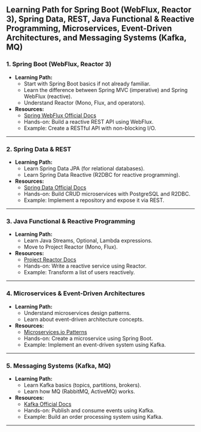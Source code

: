 ## Learning Path for Spring Boot (WebFlux, Reactor 3), Spring Data, REST, Java Functional & Reactive Programming, Microservices, Event-Driven Architectures, and Messaging Systems (Kafka, MQ)

### 1. **Spring Boot (WebFlux, Reactor 3)**
   - **Learning Path:**
     - Start with Spring Boot basics if not already familiar.
     - Learn the difference between Spring MVC (imperative) and Spring WebFlux (reactive).
     - Understand Reactor (Mono, Flux, and operators).
   - **Resources:**
     - [Spring WebFlux Official Docs](https://docs.spring.io/spring-framework/reference/web/webflux.html)
     - Hands-on: Build a reactive REST API using WebFlux.
     - Example: Create a RESTful API with non-blocking I/O.

---

### 2. **Spring Data & REST**
   - **Learning Path:**
     - Learn Spring Data JPA (for relational databases).
     - Learn Spring Data Reactive (R2DBC for reactive programming).
   - **Resources:**
     - [Spring Data Official Docs](https://spring.io/projects/spring-data)
     - Hands-on: Build CRUD microservices with PostgreSQL and R2DBC.
     - Example: Implement a repository and expose it via REST.

---

### 3. **Java Functional & Reactive Programming**
   - **Learning Path:**
     - Learn Java Streams, Optional, Lambda expressions.
     - Move to Project Reactor (Mono, Flux).
   - **Resources:**
     - [Project Reactor Docs](https://projectreactor.io/docs/core/release/reference/)
     - Hands-on: Write a reactive service using Reactor.
     - Example: Transform a list of users reactively.

---

### 4. **Microservices & Event-Driven Architectures**
   - **Learning Path:**
     - Understand microservices design patterns.
     - Learn about event-driven architecture concepts.
   - **Resources:**
     - [Microservices.io Patterns](https://microservices.io/patterns/index.html)
     - Hands-on: Create a microservice using Spring Boot.
     - Example: Implement an event-driven system using Kafka.

---

### 5. **Messaging Systems (Kafka, MQ)**
   - **Learning Path:**
     - Learn Kafka basics (topics, partitions, brokers).
     - Learn how MQ (RabbitMQ, ActiveMQ) works.
   - **Resources:**
     - [Kafka Official Docs](https://kafka.apache.org/documentation/)
     - Hands-on: Publish and consume events using Kafka.
     - Example: Build an order processing system using Kafka.

---

